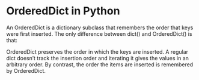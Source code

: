 # OrderedDict in Python
An OrderedDict is a dictionary subclass that remembers the order that keys were first inserted. The only difference between dict() and OrderedDict() is that:<br>

OrderedDict preserves the order in which the keys are inserted. A regular dict doesn’t track the insertion order and iterating it gives the values in an arbitrary order. By contrast, the order the items are inserted is remembered by OrderedDict.
